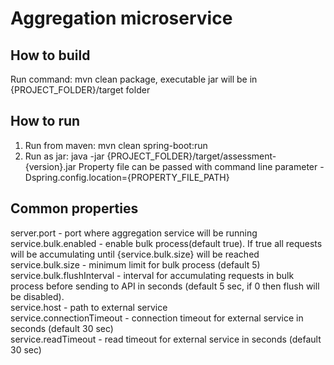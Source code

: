# Aggregation microservice
## How to build
Run command: mvn clean package, executable jar will be in {PROJECT_FOLDER}/target folder
## How to run
1. Run from maven: mvn clean spring-boot:run
2. Run as jar: java -jar {PROJECT_FOLDER}/target/assessment-{version}.jar
Property file can be passed with command line parameter -Dspring.config.location={PROPERTY_FILE_PATH}
## Common properties
server.port - port where aggregation service will be running  
service.bulk.enabled - enable bulk process(default true). If true all requests will be accumulating until {service.bulk.size} will be reached  
service.bulk.size - minimum limit for bulk process (default 5)  
service.bulk.flushInterval - interval for accumulating requests in bulk process before sending to API in seconds (default 5 sec, if 0 then flush will be disabled).  
service.host - path to external service  
service.connectionTimeout  - connection timeout for external service in seconds (default 30 sec)  
service.readTimeout - read timeout for external service in seconds  (default 30 sec)  
